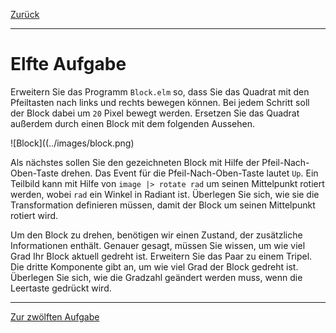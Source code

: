 [Zurück](ComplexState.md)

---

# Elfte Aufgabe

Erweitern Sie das Programm `Block.elm` so, dass Sie das Quadrat mit den Pfeiltasten nach links und rechts bewegen können.
Bei jedem Schritt soll der Block dabei um `20` Pixel bewegt werden.
Ersetzen Sie das Quadrat außerdem durch einen Block mit dem folgenden Aussehen.

![Block]((../images/block.png)

Als nächstes sollen Sie den gezeichneten Block mit Hilfe der Pfeil-Nach-Oben-Taste drehen.
Das Event für die Pfeil-Nach-Oben-Taste lautet `Up`.
Ein Teilbild kann mit Hilfe von `image |> rotate rad` um seinen Mittelpunkt rotiert werden, wobei `rad` ein Winkel in Radiant ist.
Überlegen Sie sich, wie sie die Transformation definieren müssen, damit der Block um seinen Mittelpunkt rotiert wird.

Um den Block zu drehen, benötigen wir einen Zustand, der zusätzliche Informationen enthält.
Genauer gesagt, müssen Sie wissen, um wie viel Grad Ihr Block aktuell gedreht ist.
Erweitern Sie das Paar zu einem Tripel.
Die dritte Komponente gibt an, um wie viel Grad der Block gedreht ist.
Überlegen Sie sich, wie die Gradzahl geändert werden muss, wenn die Leertaste gedrückt wird.

---

[Zur zwölften Aufgabe](Tetris.md)
